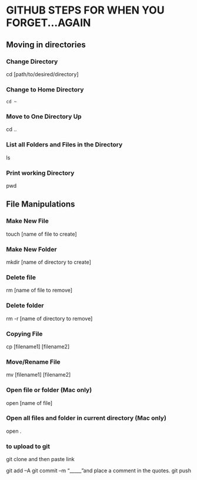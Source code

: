 # GITHUB STEPS FOR WHEN YOU FORGET...AGAIN
## Moving in directories
### Change Directory
cd [path/to/desired/directory]

### Change to Home Directory
`cd ~`

### Move to One Directory Up
cd ..

### List all Folders and Files in the Directory
ls

### Print working Directory
pwd

## File Manipulations
### Make New File
touch [name of file to create]

### Make New Folder
mkdir [name of directory to create]

### Delete file
rm [name of file to remove]

### Delete folder
rm -r [name of directory to remove]

### Copying File
cp [filename1] [filename2]

### Move/Rename File
mv [filename1] [filename2]

### Open file or folder (Mac only)
open [name of file]

### Open all files and folder in current directory (Mac only)
open .

### to upload to git
git clone and then paste link 

git add –A
git commit –m “_____”and place a comment in the quotes.
git push
